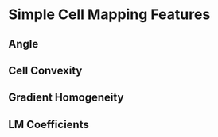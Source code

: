 # Simple Cell Mapping Features

## Angle

## Cell Convexity

## Gradient Homogeneity

## LM Coefficients